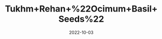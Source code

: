 ---
title: 'Tukhm+Rehan+%22Ocimum+Basil+Seeds%22'
date: '2022-10-03' 
metatag: '' 
inventory: '0' 
draft: false 
# meta description 
shortDescripton: 'It+reduces+Body+Heat+and+treats+Acidity+and+Heartburn.'
description: 'Seed'
longdescription: ''
featured: True
# product Price
price: '60.0'
# Product Short Description
shortDescription: 'It+reduces+Body+Heat+and+treats+Acidity+and+Heartburn.'
productID: 'CC06054D-982A-ED11-9968-005056B3A416'
type: 'products'
category: 'Seed' 
thumnailproduct: 'https://eraconnect.blob.core.windows.net/product-images/aminsaddiquidawakhana/CC06054D-982A-ED11-9968-005056B3A416.webp' 
images:
  - image: 'https://eraconnect.blob.core.windows.net/product-images/aminsaddiquidawakhana/CC06054D-982A-ED11-9968-005056B3A416.webp'  
Variants:
---